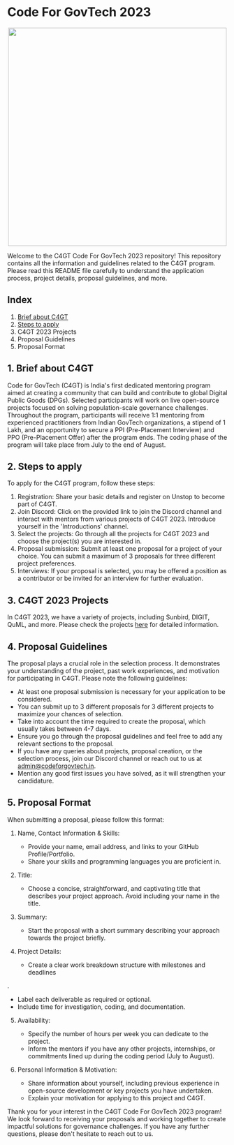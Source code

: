 # Code For GovTech 2023

<div align="Center"><img src="https://static.wixstatic.com/media/060b0c_8029055ce0074bfaa4bb6d9f1c2c33d2~mv2.png/v1/fill/w_2266,h_2168,al_c,q_95,usm_0.66_1.00_0.01,enc_auto/060b0c_8029055ce0074bfaa4bb6d9f1c2c33d2~mv2.png" height ="500" align="Center"/><br>
</div>


Welcome to the C4GT Code For GovTech 2023 repository! This repository contains all the information and guidelines related to the C4GT program. Please read this README file carefully to understand the application process, project details, proposal guidelines, and more.

## Index

1. [Brief about C4GT]([url](https://github.com/Code4GovTech/C4GT#1-brief-about-c4gt))
2. [Steps to apply]([url](https://github.com/Code4GovTech/C4GT#2-steps-to-apply))
3. C4GT 2023 Projects
4. Proposal Guidelines
5. Proposal Format

## 1. Brief about C4GT

Code for GovTech (C4GT) is India's first dedicated mentoring program aimed at creating a community that can build and contribute to global Digital Public Goods (DPGs). Selected participants will work on live open-source projects focused on solving population-scale governance challenges. Throughout the program, participants will receive 1:1 mentoring from experienced practitioners from Indian GovTech organizations, a stipend of 1 Lakh, and an opportunity to secure a PPI (Pre-Placement Interview) and PPO (Pre-Placement Offer) after the program ends. The coding phase of the program will take place from July to the end of August.

## 2. Steps to apply

To apply for the C4GT program, follow these steps:

1. Registration: Share your basic details and register on Unstop to become part of C4GT.
2. Join Discord: Click on the provided link to join the Discord channel and interact with mentors from various projects of C4GT 2023. Introduce yourself in the 'Introductions' channel.
3. Select the projects: Go through all the projects for C4GT 2023 and choose the project(s) you are interested in.
4. Proposal submission: Submit at least one proposal for a project of your choice. You can submit a maximum of 3 proposals for three different project preferences.
5. Interviews: If your proposal is selected, you may be offered a position as a contributor or be invited for an interview for further evaluation.

## 3. C4GT 2023 Projects

In C4GT 2023, we have a variety of projects, including Sunbird, DIGIT, QuML, and more. Please check the projects [here](project-link) for detailed information.

## 4. Proposal Guidelines

The proposal plays a crucial role in the selection process. It demonstrates your understanding of the project, past work experiences, and motivation for participating in C4GT. Please note the following guidelines:

- At least one proposal submission is necessary for your application to be considered.
- You can submit up to 3 different proposals for 3 different projects to maximize your chances of selection.
- Take into account the time required to create the proposal, which usually takes between 4-7 days.
- Ensure you go through the proposal guidelines and feel free to add any relevant sections to the proposal.
- If you have any queries about projects, proposal creation, or the selection process, join our Discord channel or reach out to us at admin@codeforgovtech.in.
- Mention any good first issues you have solved, as it will strengthen your candidature.

## 5. Proposal Format

When submitting a proposal, please follow this format:

1. Name, Contact Information & Skills:
   - Provide your name, email address, and links to your GitHub Profile/Portfolio.
   - Share your skills and programming languages you are proficient in.

2. Title:
   - Choose a concise, straightforward, and captivating title that describes your project approach. Avoid including your name in the title.

3. Summary:
   - Start the proposal with a short summary describing your approach towards the project briefly.

4. Project Details:
   - Create a clear work breakdown structure with milestones and deadlines

.
   - Label each deliverable as required or optional.
   - Include time for investigation, coding, and documentation.
   
5. Availability:
   - Specify the number of hours per week you can dedicate to the project.
   - Inform the mentors if you have any other projects, internships, or commitments lined up during the coding period (July to August).

6. Personal Information & Motivation:
   - Share information about yourself, including previous experience in open-source development or key projects you have undertaken.
   - Explain your motivation for applying to this project and C4GT.

Thank you for your interest in the C4GT Code For GovTech 2023 program! We look forward to receiving your proposals and working together to create impactful solutions for governance challenges. If you have any further questions, please don't hesitate to reach out to us.
